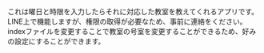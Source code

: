 これは曜日と時限を入力したらそれに対応した教室を教えてくれるアプリです。
LINE上で機能しますが、権限の取得が必要なため、事前に連絡をください。indexファイルを変更することで教室の号室を変更することができるため、好みの設定にすることができます。
